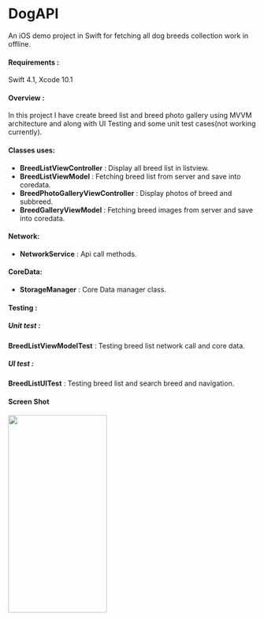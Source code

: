 # DogAPI

An iOS demo project in Swift for fetching all dog breeds collection work in offline.


#### Requirements : 
Swift 4.1, Xcode 10.1

#### Overview : 
In this project I have create breed list and breed photo gallery using MVVM architecture and along with UI Testing and some unit test cases(not working currently).

#### Classes uses: 
* **BreedListViewController** : Display all breed list in listview. 
* **BreedListViewModel** : Fetching breed list from server and save into coredata.
* **BreedPhotoGalleryViewController** : Display photos of breed and subbreed.
* **BreedGalleryViewModel** : Fetching breed images from server and save into coredata.

#### Network: 
* **NetworkService** : Api call methods.

#### CoreData: 
* **StorageManager** : Core Data manager class.

#### Testing :
 ##### Unit test :
   **BreedListViewModelTest** : Testing breed list network call and core data.
  ##### UI test :
   **BreedListUITest** : Testing breed list and search breed and navigation.
   
 #### Screen Shot 
  <img src="" width="200" height="400" />
